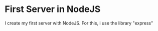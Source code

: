 # First Server in NodeJS
I create my first server with NodeJS. For this, i use the library "express"

